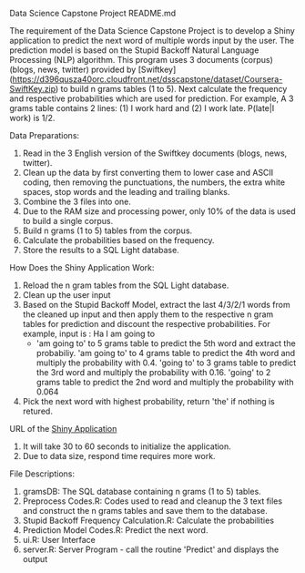 Data Science Capstone Project README.md

The requirement of the Data Science Capstone Project is to develop a Shiny application to predict the next word of multiple words input by the user.
The prediction model is based on the Stupid Backoff Natural Language Processing (NLP) algorithm. This program uses 3 documents (corpus) (blogs, news, twitter) provided by [Swiftkey] (https://d396qusza40orc.cloudfront.net/dsscapstone/dataset/Coursera-SwiftKey.zip) to build n grams tables (1 to 5). Next calculate the frequency and respective probabilities which are used for prediction.
For example, A 3 grams table contains 2 lines: (1) I work hard and (2) I work late. P(late|I work) is 1/2.

Data Preparations:
1.  Read in the 3 English version of the Swiftkey documents (blogs, news, twitter).
2.  Clean up the data by first converting them to lower case and ASCII coding, then removing the punctuations, the numbers, the extra white spaces, stop words and the leading and trailing blanks.
3.  Combine the 3 files into one.
4.  Due to the RAM size and processing power, only 10% of the data is used to build a single corpus.
5.  Build n grams (1 to 5) tables from the corpus.
6.  Calculate the probabilities based on the frequency.
7.  Store the results to a SQL Light database.

How Does the Shiny Application Work:
1.  Reload the n gram tables from the SQL Light database.
2.  Clean up the user input
3.  Based on the Stupid Backoff Model, extract the last 4/3/2/1 words from the cleaned up input and then apply them to the respective n gram tables for prediction and discount the respective probabilities. For example, input is : Ha I am going to
    * 'am going to' to 5 grams table to predict the 5th word and extract the probabiliy.
      'am going to' to 4 grams table to predict the 4th word and multiply the probability with 0.4.
      'going to' to 3 grams table to predict the 3rd word and multiply the probability with 0.16.
      'going' to 2 grams table to predict the 2nd word and multiply the probability with 0.064
4.  Pick the next word with highest probability, return 'the' if nothing is retured.

URL of the [Shiny Application](https://aklk1998.shinyapps.io/Data_Science_Capstone_Project/)

1.  It will take 30 to 60 seconds to initialize the application.
2.  Due to data size, respond time requires more work.

File Descriptions:

1.  gramsDB: The SQL database containing n grams (1 to 5) tables.
2.  Preprocess Codes.R: Codes used to read and cleanup the 3 text files and construct the n grams tables and save them to the database.
3.  Stupid Backoff Frequency Calculation.R: Calculate the probabilities
4.  Prediction Model Codes.R: Predict the next word.
5.  ui.R: User Interface
6.  server.R: Server Program - call the routine 'Predict' and displays the output

